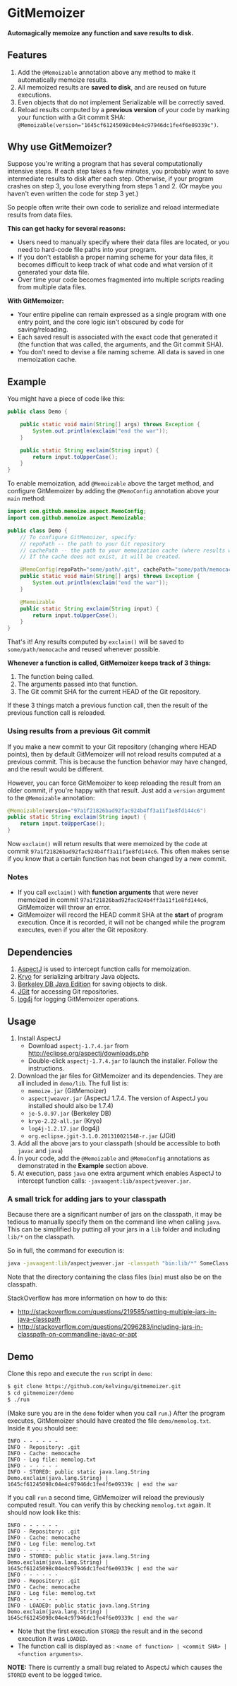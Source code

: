 # GitMemoizer

#### Automagically memoize any function and save results to disk.

## Features
1. Add the `@Memoizable` annotation above any method to make it automatically memoize results.
2. All memoized results are **saved to disk**, and are reused on future executions.
3. Even objects that do not implement Serializable will be correctly saved.
4. Reload results computed by a **previous version** of your code by marking your function with a Git commit SHA: `@Memoizable(version="1645cf61245098c04e4c97946dc1fe4f6e09339c")`.

## Why use GitMemoizer?
Suppose you're writing a program that has several computationally intensive steps.
If each step takes a few minutes, you probably want to save intermediate results to disk after each step.
Otherwise, if your program crashes on step 3, you lose everything from steps 1 and 2.
(Or maybe you haven't even written the code for step 3 yet.)

So people often write their own code to serialize and reload intermediate results from data files.

**This can get hacky for several reasons:**
- Users need to manually specify where their data files are located, or you need to hard-code file paths into your program.
- If you don't establish a proper naming scheme for your data files, it becomes difficult to keep track of what code and what version of it generated your data file.
- Over time your code becomes fragmented into multiple scripts reading from multiple data files.

**With GitMemoizer:**
- Your entire pipeline can remain expressed as a single program with one entry point, and the core logic isn't obscured by code for saving/reloading.
- Each saved result is associated with the exact code that generated it (the function that was called, the arguments, and the Git commit SHA).
- You don't need to devise a file naming scheme. All data is saved in one memoization cache.

## Example
You might have a piece of code like this:

```java
public class Demo {

    public static void main(String[] args) throws Exception {
        System.out.println(exclaim("end the war"));
    }

    public static String exclaim(String input) {
        return input.toUpperCase();
    }
}
```

To enable memoization, add `@Memoizable` above the target method, and configure GitMemoizer by adding the `@MemoConfig` annotation above your `main` method:

```java
import com.github.memoize.aspect.MemoConfig;
import com.github.memoize.aspect.Memoizable;

public class Demo {
    // To configure GitMemoizer, specify:
    // repoPath -- the path to your Git repository
    // cachePath -- the path to your memoization cache (where results will be saved)
    // If the cache does not exist, it will be created.

    @MemoConfig(repoPath="some/path/.git", cachePath="some/path/memocache")
    public static void main(String[] args) throws Exception {
        System.out.println(exclaim("end the war"));
    }

    @Memoizable
    public static String exclaim(String input) {
        return input.toUpperCase();
    }
}
```

That's it! Any results computed by `exclaim()` will be saved to `some/path/memocache` and reused whenever possible.

**Whenever a function is called, GitMemoizer keeps track of 3 things:**

1. The function being called.
2. The arguments passed into that function.
3. The Git commit SHA for the current HEAD of the Git repository.

If these 3 things match a previous function call, then the result of the previous function call is reloaded.

### Using results from a previous Git commit
If you make a new commit to your Git repository (changing where HEAD points), then by default GitMemoizer will not reload results computed at a previous commit.
This is because the function behavior may have changed, and the result would be different.

However, you can force GitMemoizer to keep reloading the result from an older commit, if you're happy with that result.
Just add a `version` argument to the `@Memoizable` annotation:

```java
@Memoizable(version="97a1f21826bad92fac924b4ff3a11f1e8fd144c6")
public static String exclaim(String input) {
    return input.toUpperCase();
}
```

Now `exclaim()` will return results that were memoized by the code at commit `97a1f21826bad92fac924b4ff3a11f1e8fd144c6`.
This often makes sense if you know that a certain function has not been changed by a new commit.

### Notes
- If you call `exclaim()` with **function arguments** that were never memoized in commit `97a1f21826bad92fac924b4ff3a11f1e8fd144c6`, GitMemoizer will throw an error.
- GitMemoizer will record the HEAD commit SHA at the **start** of program execution. Once it is recorded, it will not be changed while the program executes, even if you alter the Git repository.

## Dependencies
1. [AspectJ](http://eclipse.org/aspectj/) is used to intercept function calls for memoization.
2. [Kryo](https://github.com/EsotericSoftware/kryo) for serializing arbitrary Java objects.
3. [Berkeley DB Java Edition](http://en.wikipedia.org/wiki/Berkeley_DB) for saving objects to disk.
4. [JGit](http://www.eclipse.org/jgit/) for accessing Git repositories.
5. [log4j](logging.apache.org/log4j/) for logging GitMemoizer operations.

## Usage
1. Install AspectJ
    - Download `aspectj-1.7.4.jar` from http://eclipse.org/aspectj/downloads.php
    - Double-click `aspectj-1.7.4.jar` to launch the installer. Follow the instructions.
2. Download the jar files for GitMemoizer and its dependencies. They are all included in `demo/lib`. The full list is:
    - `memoize.jar` (GitMemoizer)
    - `aspectjweaver.jar` (AspectJ 1.7.4. The version of AspectJ you installed should also be 1.7.4)
    - `je-5.0.97.jar` (Berkeley DB)
    - `kryo-2.22-all.jar` (Kryo)
    - `log4j-1.2.17.jar` (log4j)
    - `org.eclipse.jgit-3.1.0.201310021548-r.jar` (JGit)
3. Add all the above jars to your classpath (should be accessible to both `javac` and `java`)
4. In your code, add the `@Memoizable` and `@MemoConfig` annotations as demonstrated in the **Example** section above.
5. At execution, pass `java` one extra argument which enables AspectJ to intercept function calls: `-javaagent:lib/aspectjweaver.jar`.

### A small trick for adding jars to your classpath
Because there are a significant number of jars on the classpath, it may be tedious to manually specify them on the command line when calling `java`.
This can be simplified by putting all your jars in a `lib` folder and including `lib/*` on the classpath.

So in full, the command for execution is:

```bash
java -javaagent:lib/aspectjweaver.jar -classpath "bin:lib/*" SomeClass
```

Note that the directory containing the class files (`bin`) must also be on the classpath.

StackOverflow has more information on how to do this:
- http://stackoverflow.com/questions/219585/setting-multiple-jars-in-java-classpath
- http://stackoverflow.com/questions/2096283/including-jars-in-classpath-on-commandline-javac-or-apt

## Demo
Clone this repo and execute the `run` script in `demo`:

```bash
$ git clone https://github.com/kelvingu/gitmemoizer.git
$ cd gitmemoizer/demo
$ ./run
```

(Make sure you are in the `demo` folder when you call `run`.)
After the program executes, GitMemoizer should have created the file `demo/memolog.txt`.
Inside it you should see:

```
INFO - - - - - -
INFO - Repository: .git
INFO - Cache: memocache
INFO - Log file: memolog.txt
INFO - - - - - -
INFO - STORED: public static java.lang.String Demo.exclaim(java.lang.String) | 1645cf61245098c04e4c97946dc1fe4f6e09339c | end the war
```

If you call `run` a second time, GitMemoizer will reload the previously computed result.
You can verify this by checking `memolog.txt` again. It should now look like this:

```
INFO - - - - - -
INFO - Repository: .git
INFO - Cache: memocache
INFO - Log file: memolog.txt
INFO - - - - - -
INFO - STORED: public static java.lang.String Demo.exclaim(java.lang.String) | 1645cf61245098c04e4c97946dc1fe4f6e09339c | end the war
INFO - - - - - -
INFO - Repository: .git
INFO - Cache: memocache
INFO - Log file: memolog.txt
INFO - - - - - -
INFO - LOADED: public static java.lang.String Demo.exclaim(java.lang.String) | 1645cf61245098c04e4c97946dc1fe4f6e09339c | end the war
```

- Note that the first execution `STORED` the result and in the second execution it was `LOADED`.
- The function call is displayed as : `<name of function> | <commit SHA> | <function arguments>`.

**NOTE:** There is currently a small bug related to AspectJ which causes the `STORED` event to be logged twice.